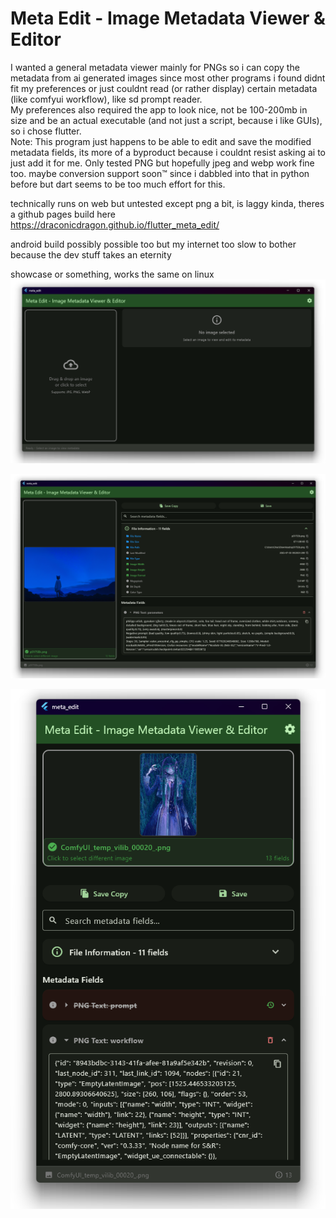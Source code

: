 # Meta Edit - Image Metadata Viewer & Editor

I wanted a general metadata viewer mainly for PNGs so i can copy the metadata from ai generated images since most other programs i found didnt fit my preferences or just couldnt read (or rather display) certain metadata (like comfyui workflow), like sd prompt reader.  
My preferences also required the app to look nice, not be 100-200mb in size and be an actual executable (and not just a script, because i like GUIs), so i chose flutter.  
Note: This program just happens to be able to edit and save the modified metadata fields, its more of a byproduct because i couldnt resist asking ai to just add it for me. Only tested PNG but hopefully jpeg and webp work fine too.
maybe conversion support soon:tm: since i dabbled into that in python before but dart seems to be too much effort for this.

technically runs on web but untested except png a bit, is laggy kinda, theres a github pages build here https://draconicdragon.github.io/flutter_meta_edit/ 

android build possibly possible too but my internet too slow to bother because the dev stuff takes an eternity

showcase or something, works the same on linux
![alt text](image.png)

![alt text](image-1.png)

![alt text](image-2.png)
